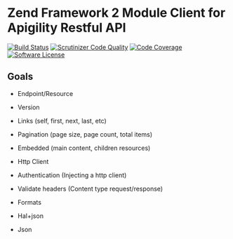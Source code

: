 # Zend Framework 2 Module Client for Apigility Restful API

[![Build Status](https://travis-ci.org/guilhermewop/apigility-client.svg?branch=travis-support)](https://travis-ci.org/guilhermewop/apigility-client)
[![Scrutinizer Code Quality](https://scrutinizer-ci.com/g/guilhermewop/apigility-client/badges/quality-score.png?b=develop)](https://scrutinizer-ci.com/g/guilhermewop/apigility-client/?branch=develop)
[![Code Coverage](https://scrutinizer-ci.com/g/guilhermewop/apigility-client/badges/coverage.png?b=develop)](https://scrutinizer-ci.com/g/guilhermewop/apigility-client/?branch=develop)
[![Software License](https://img.shields.io/badge/license-MIT-brightgreen.svg?style=flat-square)](LICENSE)

## Goals

* Endpoint/Resource
 * Version
 * Links (self, first, next, last, etc)
 * Pagination (page size, page count, total items)
 * Embedded (main content, children resources)


* Http Client
 * Authentication (Injecting a http client)
 * Validate headers (Content type request/response)


* Formats
 * Hal+json
 * Json
